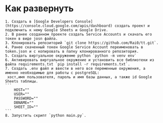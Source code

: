 # Как развернуть

    1. Создать в [Google Developers Console](https://console.cloud.google.com/apis/dashboard) создать проект и подключить к нему Google Sheets и Google Drive.
    2. В ранее созданном проекте создать Service Accounts и скачать его токен в виде josn файла.
    3. Клонировать репозиторий `git clone https://github.com/Rai0/tt.git`.
    4. Ранее скаченный токен Google Service Account переименовать в token.json и с копировать в папку клонированного репозитория.
    5. Создать виртуальное окруженме python `python -m venv env`
    6. Активировать виртуальное окружение и установить все библиотеки из файла requirements.txt `pip install -r requirements.txt`.
    7. Создать .env файл и ввести в него все переменные окружения, а именно необходимые для работы с postgreSQL:
     хост,имя пользователя, пароль и имя базы данных, а также id Google Sheets таблицы. 
    ```
        HOST=""
        USER=""
        PASSWORD=""
        DBNAME=""
        SHEET_ID=""
    ```
    8. Запустить скрипт `python main.py`.